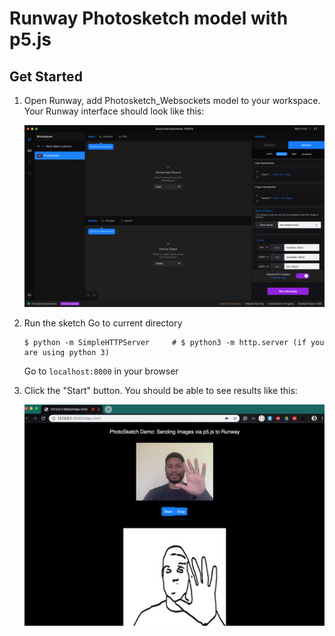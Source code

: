 # Runway Photosketch model with p5.js

## Get Started
1. Open Runway, add Photosketch_Websockets model to your workspace.
    Your Runway interface should look like this:
    
    <img src="images/interface.png" width="500">

3. Run the sketch
    Go to current directory
    ```
    $ python -m SimpleHTTPServer     # $ python3 -m http.server (if you are using python 3)
    ```
    Go to `localhost:8000` in your browser
3. Click the "Start" button.
    You should be able to see results like this:
    
    <img src="images/header.png" width="500">